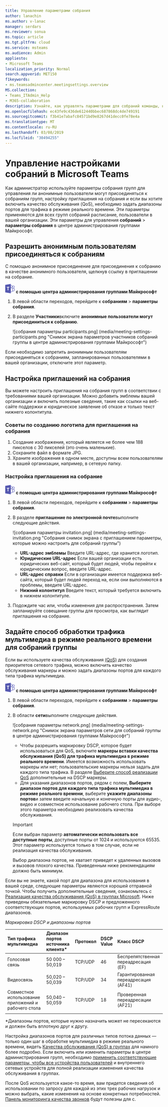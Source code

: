 ```yaml
---
title: Управление параметрами собрания
author: lanachin
ms.author: v-lanac
manager: serdars
ms.reviewer: sonua
ms.topic: article
ms.tgt.pltfrm: cloud
ms.service: msteams
ms.audience: Admin
appliesto:
- Microsoft Teams
localization_priority: Normal
search.appverid: MET150
f1keywords:
- ms.teamsadmincenter.meetingsettings.overview
MS.collection:
- Teams_ITAdmin_Help
- M365-collaboration
description: Узнайте, как управлять параметрами для собраний команды, которые пользователи планировать в вашей организации.
ms.openlocfilehash: ec43fe9c436de612440bbec687868dc4de749191
ms.sourcegitcommit: f3b41e7abafc84571bd9e8267d41decc0fe78e4a
ms.translationtype: MT
ms.contentlocale: ru-RU
ms.lasthandoff: 03/08/2019
ms.locfileid: "30494255"
---
```

# <a name="manage-meeting-settings-in-microsoft-teams"></a>Управление настройками собраний в Microsoft Teams

Как администратор используйте параметры собрания групп для управления ли анонимные пользователи могут присоединяться к собраниям групп, настройку приглашения на собрания и если вы хотите включить качество обслуживания (QoS), необходимо задать диапазоны портов для трафика в режиме реального времени. Эти параметры применяются для всех групп собраний расписание, пользователи в вашей организации. Эти параметры для управления **собраний** > **параметры собрания** в центре администрирования группами Майкрософт.

## <a name="allow-anonymous-users-to-join-meetings"></a>Разрешить анонимным пользователям присоединяться к собраниям

С помощью анонимное присоединение для присоединения к собранию в качестве анонимного пользователя, щелкнув ссылку в приглашении на собрание.

![команды логотип 30x30.png](media/teams-logo-30x30.png) **с помощью центра администрирования группами Майкрософт**

1. В левой области переходов, перейдите к **собраниям** > **параметры собрания**.
2. В разделе **Участники**включите **анонимные пользователи могут присоединиться к собранию**.

    ![собрания параметры participants.png] (media/meeting-settings-participants.png "Снимок экрана параметров участников собраний группы в центре администрирования группами Майкрософт")

Если необходимо запретить анонимным пользователям присоединяться к собраниям, запланированных пользователями в вашей организации, отключите этот параметр.

## <a name="customize-meeting-invitations"></a>Настройка приглашений на собрания

Вы можете настроить приглашения на собрания групп в соответствии с требованиями вашей организации. Можно добавить эмблемы вашей организации и включить полезные сведения, такие как ссылки на веб-сайте поддержки и юридическое заявление об отказе и только текст нижнего колонтитула.

### <a name="tips-for-creating-a-logo-for-meeting-invitations"></a>Советы по созданию логотипа для приглашения на собрания  

1. Создание изображения, который является не более чем 188 пикселов с 30 пикселей (это очень маленькие).
2. Сохраните файл в формате JPG.
3. Храните изображения в одном месте, доступны всем пользователям в вашей организации, например, в сетевую папку.

### <a name="customize-your-meeting-invitations"></a>Настройка приглашения на собрание

![команды логотип 30x30.png](media/teams-logo-30x30.png) **с помощью центра администрирования группами Майкрософт**

1. В левой области переходов, перейдите к **собраниям** > **параметры собрания**.
2. В разделе **приглашение по электронной почте**выполните следующие действия.

    ![собрания параметры invitation.png] (media/meeting-settings-invitation.png "Собрания снимок экрана с приглашением параметры, которые можно настроить для собраний группы")

    - **URL-адрес эмблемы** Введите URL-адрес, где хранится логотип.
    - **Юридические URL-адрес** Если вашей организации есть юридических веб-сайт, который будет людей, чтобы перейти к юридическим вопрос, введите URL-адрес.
    - **URL-адрес справки** Если в организации имеется поддержка веб-сайта, который будет людей переход на, если они выполняются в проблемы, введите URL-адрес.
    - **Нижний колонтитул** Введите текст, который требуется включить в нижнем колонтитуле.
3. Подождите час или, чтобы изменения для распространения. Затем запланируйте совещание группы для просмотра, как выглядит приглашения на собрание.  

## <a name="set-how-you-want-to-handle-real-time-media-traffic-for-teams-meetings"></a>Задайте способ обработки трафика мультимедиа в режиме реального времени для собраний группы

<a name="bknetwork"> </a>

Если вы используете качества обслуживания [(QoS)](qos-in-teams.md) для создания приоритетов сетевого трафика, можно включить качество обслуживания маркеры и можно задать диапазоны портов для каждого типа трафика мультимедиа.

 ![команды логотип 30x30.png](media/teams-logo-30x30.png) **с помощью центра администрирования группами Майкрософт**

1. В левой области переходов, перейдите к **собраниям** > **параметры собрания**.
2. В области **сети**выполните следующие действия.

    ![собрания параметры network.png] (media/meeting-settings-network.png "Снимок экрана параметров сети для собраний группы в центре администрирования группами Майкрософт")

    - Чтобы разрешить маркировку DSCP, которое будет использоваться для QoS, включите **маркеры вставки качества обслуживания (QoS) для трафика мультимедиа в режиме реального времени**. Имеется возможность использовать маркеры или нет; пользовательские маркеры нельзя задать для каждого типа трафика. В разделе [Выберите способ реализации QoS](QoS-in-Teams.md#select-a-qos-implementation-method) дополнительные на DSCP маркеры.
    - Для указания диапазонов портов, рядом с полем, **Выберите диапазон портов для каждого типа трафика мультимедиа в режиме реального времени**, выберите **укажите диапазоны портов**и затем введите начальную и конечную порты для аудио-, видео и совместное использование рабочего стола. При выборе этого параметра необходимо реализовать качества обслуживания.
    > [!IMPORTANT]
    > Если выбран параметр **автоматически использовать все доступные порты**, доступные порты от 1024 и используются 65535. Этот параметр используется только в том случае, если не реализация качества обслуживания.
    >
    > Выбор диапазона портов, не хватает приведет к удаленных вызовов и вызовов плохого качества. Приведенным ниже рекомендациям должно быть минимум.

 Если вы не знаете, какой порт для диапазона для использования в вашей среде, следующие параметры являются хорошей отправной точкой. Чтобы получить дополнительные сведения, ознакомьтесь с [Реализация качества обслуживания (QoS) в группах Microsoft](QoS-in-Teams.md). Ниже приведены обязательные маркировку DSCP и предложенного соответствующих портов, используемых рабочих групп и ExpressRoute диапазонов.

_Маркировка DSCP и диапазоны портов_

Тип трафика мультимедиа| Диапазон портов источника клиента\* |Протокол|DSCP Value|Класс DSCP|
|:---             |:---                         |:---    |:---      |:---      |
|Голосовая связь            | 50 000 – 50,019               |TCP/UDP |46        |Беспрепятственная переадресация (EF)|
|Видеосвязь            | 50,020 – 50,039               |TCP/UDP |34        |Гарантированная переадресация (AF41)|
|Совместное использование приложений и рабочего стола| 50,040 – 50,059      |TCP/UDP |18        |Проверенная переадресации (AF21)|
| | | | |

\*Диапазоны портов, которые нужно назначить может не пересекаются и должен быть вплотную друг к другу.

Настройка диапазонов портов для различных типов потока данных — только один шаг в обработке мультимедиа в режиме реального времени, видеть [Качества обслуживания (QoS) в группах](qos-in-teams.md) для намного более подробно. Если включить или изменить параметры в центре администрирования групп, необходимо [применить соответствующие параметры, чтобы все устройства пользователей](QoS-in-Teams-clients.md) и внутреннего сетевых устройств для полной реализации изменения качества обслуживания в группах.

После QoS используется какое-то время, вам придется сведения об использовании по запросу для каждой из этих трех рабочих нагрузок и можно выбрать, какие изменения на основе конкретных потребностей. [Панель мониторинга качества звонков](turning-on-and-using-call-quality-dashboard.md) будут полезны для с.